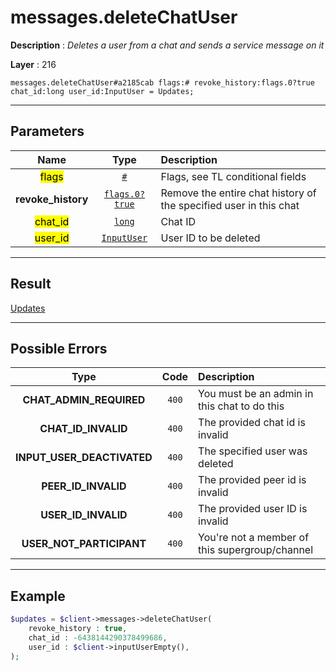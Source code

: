 # messages.deleteChatUser

**Description** : *Deletes a user from a chat and sends a service message on it*

**Layer** : 216

```tl
messages.deleteChatUser#a2185cab flags:# revoke_history:flags.0?true chat_id:long user_id:InputUser = Updates;
```

---

## Parameters

| Name | Type | Description |
| :---: | :---: | :--- |
| <mark>flags</mark> | [`#`](type/#) | Flags, see TL conditional fields |
| **revoke_history** | [`flags.0?true`](type/true) | Remove the entire chat history of the specified user in this chat |
| <mark>chat_id</mark> | [`long`](type/long) | Chat ID |
| <mark>user_id</mark> | [`InputUser`](type/InputUser) | User ID to be deleted |

---

## Result

[Updates](type/Updates)

---

## Possible Errors

| Type | Code | Description |
| :---: | :---: | :--- |
| **CHAT_ADMIN_REQUIRED** | `400` | You must be an admin in this chat to do this |
| **CHAT_ID_INVALID** | `400` | The provided chat id is invalid |
| **INPUT_USER_DEACTIVATED** | `400` | The specified user was deleted |
| **PEER_ID_INVALID** | `400` | The provided peer id is invalid |
| **USER_ID_INVALID** | `400` | The provided user ID is invalid |
| **USER_NOT_PARTICIPANT** | `400` | You're not a member of this supergroup/channel |

---

## Example

```php
$updates = $client->messages->deleteChatUser(
	revoke_history : true,
	chat_id : -6438144290378499686,
	user_id : $client->inputUserEmpty(),
);
```